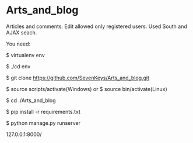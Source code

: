 Arts_and_blog
=============

Articles and comments. Edit allowed only registered users. Used South and AJAX seach.

You need:

$ virtualenv env

$ ./cd env

$ git clone https://github.com/SevenKeys/Arts_and_blog.git

$ source scripts/activate(Windows) or
$ source bin/activate(Linux)

$ cd ./Arts_and_blog

$ pip install -r requirements.txt

$ python manage.py runserver

127.0.0.1:8000/
